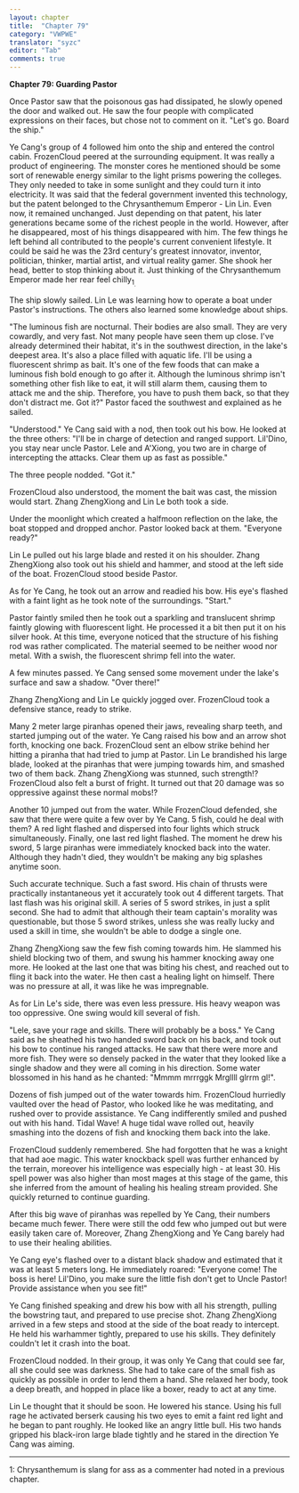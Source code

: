 ```yaml
---
layout: chapter
title:  "Chapter 79"
category: "VWPWE"
translator: "syzc"
editor: "Tab"
comments: true
---
```


**Chapter 79: Guarding Pastor**
 
Once Pastor saw that the poisonous gas had dissipated, he slowly opened the door and walked out. He saw the four people with complicated expressions on their faces, but chose not to comment on it. "Let's go. Board the ship."
 
Ye Cang's group of 4 followed him onto the ship and entered the control cabin. FrozenCloud peered at the surrounding equipment. It was really a product of engineering. The monster cores he mentioned should be some sort of renewable energy similar to the light prisms powering the colleges. They only needed to take in some sunlight and they could turn it into electricity. It was said that the federal government invented this technology, but the patent belonged to the Chrysanthemum Emperor - Lin Lin. Even now, it remained unchanged. Just depending on that patent, his later generations became some of the richest people in the world. However, after he disappeared, most of his things disappeared with him. The few things he left behind all contributed to the people's current convenient lifestyle. It could be said he was the 23rd century's greatest innovator, inventor, politician, thinker, martial artist, and virtual reality gamer. She shook her head, better to stop thinking about it. Just thinking of the Chrysanthemum Emperor made her rear feel chilly<sub name="foooter1">1<sub>.
 
The ship slowly sailed. Lin Le was learning how to operate a boat under Pastor's instructions. The others also learned some knowledge about ships.
 
"The luminous fish are nocturnal. Their bodies are also small. They are very cowardly, and very fast. Not many people have seen them up close. I've already determined their habitat, it's in the southwest direction, in the lake's deepest area. It's also a place filled with aquatic life. I'll be using a fluorescent shrimp as bait. It's one of the few foods that can make a luminous fish bold enough to go after it. Although the luminous shrimp isn't something other fish like to eat, it will still alarm them, causing them to attack me and the ship. Therefore, you have to push them back, so that they don't distract me. Got it?" Pastor faced the southwest and explained as he sailed.
 
"Understood." Ye Cang said with a nod, then took out his bow. He looked at the three others: "I'll be in charge of detection and ranged support. Lil'Dino, you stay near uncle Pastor. Lele and A'Xiong, you two are in charge of intercepting the attacks. Clear them up as fast as possible."
 
The three people nodded. "Got it."
 
FrozenCloud also understood, the moment the bait was cast, the mission would start. Zhang ZhengXiong and Lin Le both took a side.
 
Under the moonlight which created a halfmoon reflection on the lake, the boat stopped and dropped anchor. Pastor looked back at them. "Everyone ready?"
 
Lin Le pulled out his large blade and rested it on his shoulder. Zhang ZhengXiong also took out his shield and hammer, and stood at the left side of the boat. FrozenCloud stood beside Pastor.
 
As for Ye Cang, he took out an arrow and readied his bow. His eye's flashed with a faint light as he took note of the surroundings. "Start."
 
Pastor faintly smiled then he took out a sparkling and translucent shrimp faintly glowing with fluorescent light. He processed it a bit then put it on his silver hook. At this time, everyone noticed that the structure of his fishing rod was rather complicated. The material seemed to be neither wood nor metal. With a swish, the fluorescent shrimp fell into the water.
 
A few minutes passed. Ye Cang sensed some movement under the lake's surface and saw a shadow. "Over there!"
 
Zhang ZhengXiong and Lin Le quickly jogged over. FrozenCloud took a defensive stance, ready to strike.
 
Many 2 meter large piranhas opened their jaws, revealing sharp teeth, and started jumping out of the water. Ye Cang raised his bow and an arrow shot forth, knocking one back. FrozenCloud sent an elbow strike behind her hitting a piranha that had tried to jump at Pastor. Lin Le brandished his large blade, looked at the piranhas that were jumping towards him, and smashed two of them back. Zhang ZhengXiong was stunned, such strength!? FrozenCloud also felt a burst of fright. It turned out that 20 damage was so oppressive against these normal mobs!? 
 
Another 10 jumped out from the water. While FrozenCloud defended, she saw that there were quite a few over by Ye Cang. 5 fish, could he deal with them? A red light flashed and dispersed into four lights which struck simultaneously. Finally, one last red light flashed. The moment he drew his sword, 5 large piranhas were immediately knocked back into the water. Although they hadn't died, they wouldn't be making any big splashes anytime soon.
 
Such accurate technique. Such a fast sword. His chain of thrusts were practically instantaneous yet it accurately took out 4 different targets. That last flash was his original skill. A series of 5 sword strikes, in just a split second. She had to admit that although their team captain's morality was questionable, but those 5 sword strikes, unless she was really lucky and used a skill in time, she wouldn't be able to dodge a single one.
 
Zhang ZhengXiong saw the few fish coming towards him. He slammed his shield blocking two of them, and swung his hammer knocking away one more. He looked at the last one that was biting his chest, and reached out to fling it back into the water. He then cast a healing light on himself. There was no pressure at all, it was like he was impregnable.
 
As for Lin Le's side, there was even less pressure. His heavy weapon was too oppressive. One swing would kill several of fish.
 
"Lele, save your rage and skills. There will probably be a boss." Ye Cang said as he sheathed his two handed sword back on his back, and took out his bow to continue his ranged attacks. He saw that there were more and more fish. They were so densely packed in the water that they looked like a single shadow and they were all coming in his direction. Some water blossomed in his hand as he chanted: "Mmmm mrrrggk Mrgllll glrrm gl!".
 
Dozens of fish jumped out of the water towards him. FrozenCloud hurriedly vaulted over the head of Pastor, who looked like he was meditating, and rushed over to provide assistance. Ye Cang indifferently smiled and pushed out with his hand. Tidal Wave! A huge tidal wave rolled out, heavily smashing into the dozens of fish and knocking them back into the lake. 
 
FrozenCloud suddenly remembered. She had forgotten that he was a knight that had aoe magic. This water knockback spell was further enhanced by the terrain, moreover his intelligence was especially high - at least 30. His spell power was also higher than most mages at this stage of the game, this she inferred from the amount of healing his healing stream provided. She quickly returned to continue guarding. 
 
After this big wave of piranhas was repelled by Ye Cang, their numbers became much fewer. There were still the odd few who jumped out but were easily taken care of. Moreover, Zhang ZhengXiong and Ye Cang barely had to use their healing abilities.
 
Ye Cang eye's flashed over to a distant black shadow and estimated that it was at least 5 meters long. He immediately roared: "Everyone come! The boss is here! Lil'Dino, you make sure the little fish don't get to Uncle Pastor! Provide assistance when you see fit!"
 
Ye Cang finished speaking and drew his bow with all his strength, pulling the bowstring taut, and prepared to use precise shot. Zhang ZhengXiong arrived in a few steps and stood at the side of the boat ready to intercept. He held his warhammer tightly, prepared to use his skills. They definitely couldn't let it crash into the boat.
 
FrozenCloud nodded. In their group, it was only Ye Cang that could see far, all she could see was darkness. She had to take care of the small fish as quickly as possible in order to lend them a hand. She relaxed her body, took a deep breath, and hopped in place like a boxer, ready to act at any time.
 
Lin Le thought that it should be soon. He lowered his stance. Using his full rage he activated berserk causing his two eyes to emit a faint red light and he began to pant roughly. He looked like an angry little bull. His two hands gripped his black-iron large blade tightly and he stared in the direction Ye Cang was aiming.
 
---

<a name="footnote1">1</a>: Chrysanthemum is slang for ass as a commenter had noted in a previous chapter.